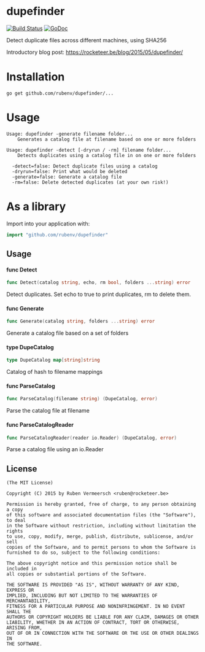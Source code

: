 # dupefinder

[![Build Status](https://travis-ci.org/rubenv/dupefinder.svg?branch=master)](https://travis-ci.org/rubenv/dupefinder) [![GoDoc](https://godoc.org/github.com/rubenv/dupefinder?status.png)](https://godoc.org/github.com/rubenv/dupefinder)

Detect duplicate files across different machines, using SHA256

Introductory blog post: https://rocketeer.be/blog/2015/05/dupefinder/

# Installation
```
go get github.com/rubenv/dupefinder/...
```

# Usage

```
Usage: dupefinder -generate filename folder...
    Generates a catalog file at filename based on one or more folders

Usage: dupefinder -detect [-dryrun / -rm] filename folder...
    Detects duplicates using a catalog file in on one or more folders

  -detect=false: Detect duplicate files using a catalog
  -dryrun=false: Print what would be deleted
  -generate=false: Generate a catalog file
  -rm=false: Delete detected duplicates (at your own risk!)
```

# As a library

Import into your application with:

```go
import "github.com/rubenv/dupefinder"
```

## Usage

#### func  Detect

```go
func Detect(catalog string, echo, rm bool, folders ...string) error
```
Detect duplicates. Set echo to true to print duplicates, rm to delete them.

#### func  Generate

```go
func Generate(catalog string, folders ...string) error
```
Generate a catalog file based on a set of folders

#### type DupeCatalog

```go
type DupeCatalog map[string]string
```

Catalog of hash to filename mappings

#### func  ParseCatalog

```go
func ParseCatalog(filename string) (DupeCatalog, error)
```
Parse the catalog file at filename

#### func  ParseCatalogReader

```go
func ParseCatalogReader(reader io.Reader) (DupeCatalog, error)
```
Parse a catalog file using an io.Reader

## License

    (The MIT License)

    Copyright (C) 2015 by Ruben Vermeersch <ruben@rocketeer.be>

    Permission is hereby granted, free of charge, to any person obtaining a copy
    of this software and associated documentation files (the "Software"), to deal
    in the Software without restriction, including without limitation the rights
    to use, copy, modify, merge, publish, distribute, sublicense, and/or sell
    copies of the Software, and to permit persons to whom the Software is
    furnished to do so, subject to the following conditions:

    The above copyright notice and this permission notice shall be included in
    all copies or substantial portions of the Software.

    THE SOFTWARE IS PROVIDED "AS IS", WITHOUT WARRANTY OF ANY KIND, EXPRESS OR
    IMPLIED, INCLUDING BUT NOT LIMITED TO THE WARRANTIES OF MERCHANTABILITY,
    FITNESS FOR A PARTICULAR PURPOSE AND NONINFRINGEMENT. IN NO EVENT SHALL THE
    AUTHORS OR COPYRIGHT HOLDERS BE LIABLE FOR ANY CLAIM, DAMAGES OR OTHER
    LIABILITY, WHETHER IN AN ACTION OF CONTRACT, TORT OR OTHERWISE, ARISING FROM,
    OUT OF OR IN CONNECTION WITH THE SOFTWARE OR THE USE OR OTHER DEALINGS IN
    THE SOFTWARE.
